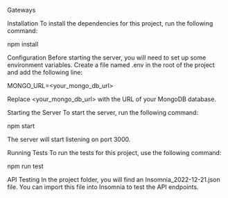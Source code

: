 Gateways

Installation
To install the dependencies for this project, run the following command:

npm install

Configuration
Before starting the server, you will need to set up some environment variables. Create a file named .env in the root of the project and add the following line:

MONGO_URL=<your_mongo_db_url>

Replace <your_mongo_db_url> with the URL of your MongoDB database.

Starting the Server
To start the server, run the following command:

npm start

The server will start listening on port 3000.

Running Tests
To run the tests for this project, use the following command:

npm run test

API Testing
In the project folder, you will find an Insomnia_2022-12-21.json file. You can import this file into Insomnia to test the API endpoints.